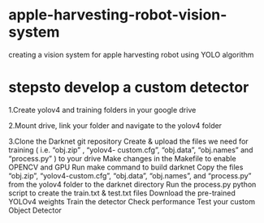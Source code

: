 # apple-harvesting-robot-vision-system
creating a vision system for apple harvesting robot using YOLO algorithm
# stepsto develop a custom detector

1.Create yolov4 and training folders in your google drive

2.Mount drive, link your folder and navigate to the yolov4 folder

3.Clone the Darknet git repository
Create & upload the files we need for training ( i.e. “obj.zip” , “yolov4- custom.cfg”, “obj.data”, “obj.names” and “process.py” ) to your drive
Make changes in the Makefile to enable OPENCV and GPU
Run make command to build darknet
Copy the files “obj.zip”, “yolov4-custom.cfg”, “obj.data”, “obj.names”, and “process.py” from the yolov4 folder to the darknet directory
Run the process.py python script to create the train.txt & test.txt files
Download the pre-trained YOLOv4 weights
Train the detector
Check performance
Test your custom Object Detector
